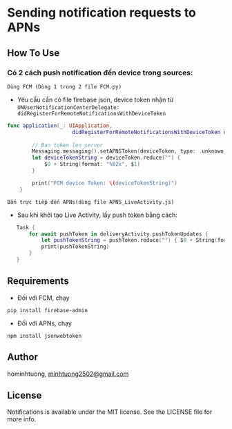 # Sending notification requests to APNs


## How To Use

### Có 2 cách push notification đến device trong sources:

``` Dùng FCM (Dùng 1 trong 2 file FCM.py) ```
- Yêu cầu cần có file firebase json, device token nhận từ
  `UNUserNotificationCenterDelegate: didRegisterForRemoteNotificationsWithDeviceToken`
```swift
func application(_: UIApplication,
                     didRegisterForRemoteNotificationsWithDeviceToken deviceToken: Data) {
        
        // Ban token len server
        Messaging.messaging().setAPNSToken(deviceToken, type: .unknown)
        let deviceTokenString = deviceToken.reduce("") {
            $0 + String(format: "%02x", $1)
        }

        print("FCM device Token: \(deviceTokenString)")
    }
 ```

``` Bắn trực tiếp đến APNs(dùng file APNS_LiveActivity.js) ```
- Sau khi khởi tạo Live Activity, lấy push token bằng cách:
 ```swift
    Task {
        for await pushToken in deliveryActivity.pushTokenUpdates {
            let pushTokenString = pushToken.reduce("") { $0 + String(format: "%02x", $1) }
            print(pushTokenString)
        }     
    }
 ```

## Requirements
- Đối với FCM, chạy
```angular2html
pip install firebase-admin
```

- Đối với APNs, chạy
```angular2html
npm install jsonwebtoken
```

## Author

hominhtuong, minhtuong2502@gmail.com

## License

Notifications is available under the MIT license. See the LICENSE file for more info.
